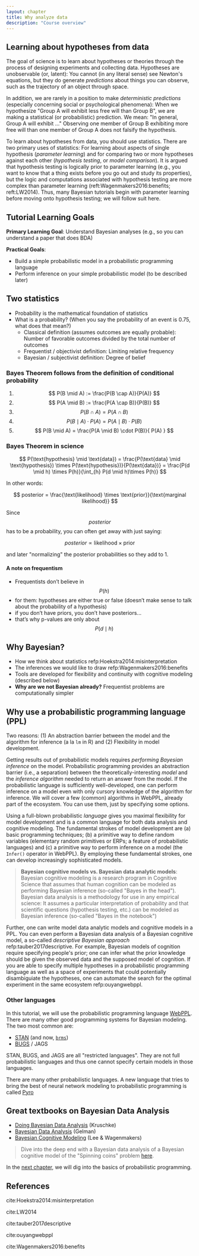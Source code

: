 ```yaml
---
layout: chapter
title: Why analyze data
description: "Course overview"
---
```


## Learning about hypotheses from data

The goal of science is to learn about hypotheses or theories through the process of designing experiments and collecting data. 
Hypotheses are unobservable (or, latent): You cannot (in any literal sense) see Newton's equations, but they do generate *predictions* about things you can observe, such as the trajectory of an object through space. 

In addition, we are rarely in a position to make *deterministic predictions* (especially concerning social or psychological phenomena): When we hypothesize "Group A will exhibit less free will than Group B", we are making a statistical (or probabilistic) prediction. We mean: "In general, Group A will exhibit ..."
Observing one member of Group B exhibiting more free will than one member of Group A does not falsify the hypothesis. 

To learn about hypotheses from data, you should use statistics. 
There are two primary uses of statistics: For learning about aspects of single hypothesis (*parameter learning*) and for comparing two or more hypotheses against each other (*hypothesis testing*, or *model comparison*). 
It is argued that hypothesis testing is logically prior to parameter learning (e.g., you want to know that a thing exists before you go out and study its properties), but the logic and computations associated with hypothesis testing are more complex than parameter learning (reft:Wagenmakers2016:benefits; reft:LW2014). 
Thus, many Bayesian tutorials begin with parameter learning before moving onto hypothesis testing; we will follow suit here.

## Tutorial Learning Goals

**Primary Learning Goal**: Understand Bayesian analyses (e.g., so you can understand a paper that does BDA)

**Practical Goals**:

- Build a simple probabilistic model in a probabilistic programming language
- Perform inference on your simple probabilistic model (to be described later)

## Two statistics

- Probability is the mathematical foundation of statistics
- What is a probability? (When you say the probability of an event is 0.75, what does that mean?)
	- Classical definition (assumes outcomes are equally probable): Number of favorable outcomes divided by the total number of outcomes 
	- Frequentist / objectivist definition: Limiting relative frequency
	- Bayesian / subjectivist definition: Degree of belief


### Bayes Theorem follows from the definition of conditional probability

1. $$ P(B \mid A) := \frac{P(B \cap A)}{P(A)} $$
2. $$ P(A \mid B) := \frac{P(A \cap B)}{P(B)}  $$
3. $$ P(B \cap A) = P(A \cap B) $$
4. $$ P(B \mid A) \cdot P(A) = P(A \mid B) \cdot P(B) $$ 
5. $$ P(B \mid A) = \frac{P(A \mid B) \cdot P(B)}{ P(A) } $$ 

### Bayes Theorem in science


$$
P(\text{hypothesis} \mid \text{data}) = \frac{P(\text{data} \mid \text{hypothesis}) \times P(\text{hypothesis})}{P(\text{data})} = \frac{P(d \mid h) \times P(h)}{\int_{h} P(d \mid h)\times P(h)}
$$
 

In other words:

$$
posterior = \frac{\text{likelihood} \times \text{prior}}{\text{marginal likelihood}}
$$

Since $$posterior$$ has to be a probability, you can often get away with just saying:

$$
posterior \propto \text{likelihood} \times \text{prior}
$$

and later "normalizing" the posterior probabilities so they add to 1. 

#### A note on frequentism

- Frequentists don’t believe in $$P(h)$$
- for them: hypotheses are either true or false (doesn’t make sense to talk about the probability of a hypothesis)
- if you don’t have priors, you don’t have posteriors...  
- that’s why p-values are only about $$P(d \mid h)$$

## Why Bayesian?

- How we think about statistics refp:Hoekstra2014:misinterpretation
- The inferences we would like to draw refp:Wagenmakers2016:benefits
- Tools are developed for flexibility and continuity with cognitive modeling (described below)
- **Why are we not Bayesian already?** Frequentist problems are computationally simpler


## Why use a probabilistic programming language (PPL)

Two reasons: (1) An abstraction barrier between the model and the algorithm for inference (a la `lm` in R) and (2) Flexibility in model development. 

Getting results out of probabilistic models requires *performing Bayesian inference* on the model. 
Probabilistic programming provides an abstraction barrier (i.e., a separation) between the theoretically-interesting *model* and the *inference algorithm* needed to return an answer from the model. 
If the probabilistic language is sufficiently well-developed, one can perform inference on a model even with only cursory knowledge of the algorithm for inference.
We will cover a few (common) algorithms in WebPPL, already part of the ecosystem.
You can use them, just by specifying some options.

Using a full-blown probabilistic *language* gives you maximal flexibility for model development and is a common language for both data analysis and cognitive modeling. 
The fundamental strokes of model development are (a) basic programming techniques; (b) a primitive way to define random variables (elementary random primitives or ERPs; a feature of probabilistic languages) and (c) a primitive way to perform inference on a model (the `Infer()` operator in WebPPL).
By employing these fundamental strokes, one can develop increasingly sophisticated models.

> **Bayesian cognitive models vs. Bayesian data analytic models**: Bayesian cognitive modeling is a research program in Cognitive Science that assumes that human cognition can be modeled as performing Bayesian inference (so-called "Bayes in the head"). Bayesian data analysis is a methodology for use in any empirical science: It assumes a particular interpretation of probability and that scientific questions (hypothesis testing, etc.) can be modeled as Bayesian inference (so-called "Bayes in the notebook")

Further, one can write model data analytic models and cognitive models in a PPL.
You can even perform a Bayesian data analysis of a Bayesian cognitive model, a so-called *descriptive Bayesian approach* refp:tauber2017descriptive.
For example, Bayesian models of cognition require specifying people's prior; one can infer what the prior knowledge should be given the observed data and the supposed model of cognition. 
If you are able to specify multiple hypotheses in a probabilistic programming language as well as a space of experiments that could potentially disambiguiate the hypotheses, one can automate the search for the optimal experiment in the same ecosystem refp:ouyangwebppl. 
<!-- Cognitive modeling thought of as a separate domain from data analysis: Everybody does data analysis, not everyone models.  -->
<!-- New perspective: AS you start building data analytic models, this leads into cognitive modeling. (At some point, you transition.) -->


### Other languages

In this tutorial, we will use the probabilistic programming language [WebPPL](http://webppl.org). There are many other good programming systems for Bayesian modeling. The two most common are:

- [STAN](http://mc-stan.org) (and now, [`brms`](https://github.com/paul-buerkner/brms))
- [BUGS](http://www.openbugs.net/w/FrontPage) / JAGS

STAN, BUGS, and JAGS are all "restricted languages". They are not full probabilistic languages and thus one cannot specify certain models in those languages. 

There are many other probabilistic languages. A new language that tries to bring the best of neural network modeling to probabilistic programming is called [Pyro](http://pyro.ai)


## Great textbooks on Bayesian Data Analysis

- [Doing Bayesian Data Analysis](https://sites.google.com/site/doingbayesiandataanalysis/) (Kruschke)
- [Bayesian Data Analysis](http://www.stat.columbia.edu/~gelman/book/) (Gelman)
- [Bayesian Cognitive Modeling](https://bayesmodels.com) (Lee & Wagenmakers)


> Dive into the deep end with a Bayesian data analysis of a Bayesian cognitive model of the "Spinning coins" problem [here](https://probmods.org/chapters/14-bayesian-data-analysis.html).


In the [next chapter](2-introPPL.html), we will dig into the basics of probabilistic programming.


## References

cite:Hoekstra2014:misinterpretation

cite:LW2014

cite:tauber2017descriptive

cite:ouyangwebppl

cite:Wagenmakers2016:benefits


